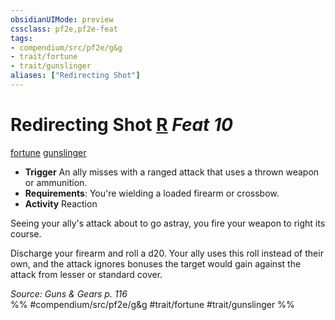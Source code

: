 ```yaml
---
obsidianUIMode: preview
cssclass: pf2e,pf2e-feat
tags:
- compendium/src/pf2e/g&g
- trait/fortune
- trait/gunslinger
aliases: ["Redirecting Shot"]
---
```

# Redirecting Shot  [R](rules/core-rulebook/chapter-9-playing-the-game.md#Actions "Reaction") *Feat 10*  
[fortune](rules/traits/fortune.md "Fortune Effect Trait")  [gunslinger](rules/traits/gunslinger-g-g.md "Gunslinger Class Trait")  

- **Trigger** An ally misses with a ranged attack that uses a thrown weapon or ammunition.
- **Requirements**: You're wielding a loaded firearm or crossbow.
- **Activity** Reaction

Seeing your ally's attack about to go astray, you fire your weapon to right its course.

Discharge your firearm and roll a d20. Your ally uses this roll instead of their own, and the attack ignores bonuses the target would gain against the attack from lesser or standard cover.

*Source: Guns & Gears p. 116*  
%% #compendium/src/pf2e/g&g #trait/fortune #trait/gunslinger %%